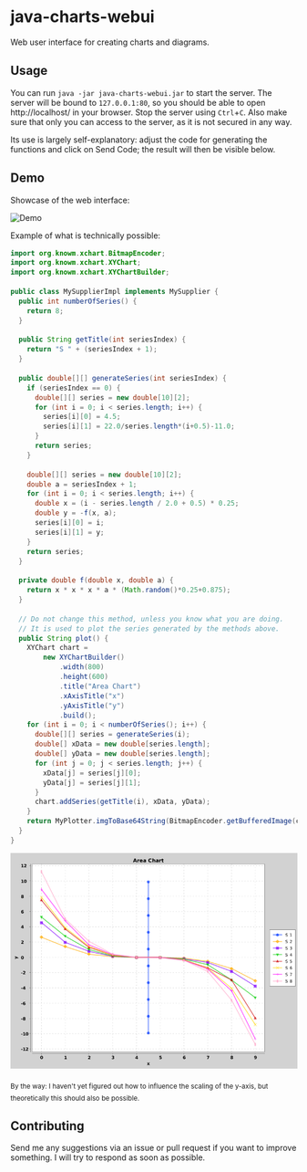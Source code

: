 # java-charts-webui

Web user interface for creating charts and diagrams.

## Usage

You can run `java -jar java-charts-webui.jar` to start the server. The server will be bound to `127.0.0.1:80`, so you should be able to open http://localhost/ in your browser. Stop the server using `Ctrl`+`C`. Also make sure that only you can access to the server, as it is not secured in any way.

Its use is largely self-explanatory: adjust the code for generating the functions and click on Send Code; the result will then be visible below.

## Demo

Showcase of the web interface:

![Demo](screen-1.gif)

Example of what is technically possible:

```java
import org.knowm.xchart.BitmapEncoder;
import org.knowm.xchart.XYChart;
import org.knowm.xchart.XYChartBuilder;

public class MySupplierImpl implements MySupplier {
  public int numberOfSeries() {
    return 8;
  }

  public String getTitle(int seriesIndex) {
    return "S " + (seriesIndex + 1);
  }

  public double[][] generateSeries(int seriesIndex) {
    if (seriesIndex == 0) {
      double[][] series = new double[10][2];
      for (int i = 0; i < series.length; i++) {
        series[i][0] = 4.5;
        series[i][1] = 22.0/series.length*(i+0.5)-11.0;
      }
      return series;
    }
    
    double[][] series = new double[10][2];
    double a = seriesIndex + 1;
    for (int i = 0; i < series.length; i++) {
      double x = (i - series.length / 2.0 + 0.5) * 0.25;
      double y = -f(x, a);
      series[i][0] = i;
      series[i][1] = y;
    }
    return series;
  }

  private double f(double x, double a) {
    return x * x * x * a * (Math.random()*0.25+0.875);
  }

  // Do not change this method, unless you know what you are doing.
  // It is used to plot the series generated by the methods above.
  public String plot() {
    XYChart chart =
        new XYChartBuilder()
            .width(800)
            .height(600)
            .title("Area Chart")
            .xAxisTitle("x")
            .yAxisTitle("y")
            .build();
    for (int i = 0; i < numberOfSeries(); i++) {
      double[][] series = generateSeries(i);
      double[] xData = new double[series.length];
      double[] yData = new double[series.length];
      for (int j = 0; j < series.length; j++) {
        xData[j] = series[j][0];
        yData[j] = series[j][1];
      }
      chart.addSeries(getTitle(i), xData, yData);
    }
    return MyPlotter.imgToBase64String(BitmapEncoder.getBufferedImage(chart));
  }
}
```

![Example](example-1.png)

<sub>By the way: I haven't yet figured out how to influence the scaling of the y-axis, but theoretically this should also be possible.</sub>

## Contributing

Send me any suggestions via an issue or pull request if you want to improve something. I will try to respond as soon as possible.
